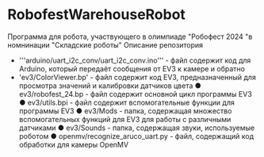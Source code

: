 # RobofestWarehouseRobot

[comment]: # (<img src="/imgs/turbotoster_team.svg" alt="team image" width="50%"/>)

Программа для робота, участвующего в олимпиаде "Робофест 2024 "в номнинации "Складские роботы"
Описание репозитория
- '''arduino/uart_i2c_conv/uart_i2c_conv.ino''' - файл содержит код для Arduino, 
который передаёт сообщения от EV3 к камере и обратно
- 'ev3/ColorViewer.bp' - файл содержит код EV3, предназначенный для 
просмотра значений и калибровки датчиков цвета
● ev3/robofest_24.bp - файл содержит основной цикл программы EV3
● ev3/utils.bpi - файл содержит вспомогательные функции для программы 
EV3
● ev3/Mods - папка, содержащая множество вспомогательных функций 
для EV3 для работы с различными датчиками
● ev3/Sounds - папка, содержащая звуки, используемые роботом
● openmv/recognize_aruco_uart.py - файл, содержащий код обработки для 
камеры OpenMV
